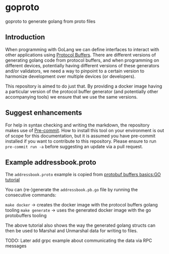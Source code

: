 # goproto

goproto to generate golang from proto files

## Introduction

When programming with GoLang we can define interfaces to interact with other applications using [Protocol Buffers](https://protobuf.dev/). There are different versions of generating golang code from protocol buffers, and when programming on different devices, potentially having different versions of these generators and/or validators, we need a way to pinpoint to a certain version to harmonize development over multiple devices (or developers).

This repository is aimed to do just that. By providing a docker image having a particular version of the protocol buffer generator (and potentially other accompanying tools) we ensure that we use the same versions.

## Suggest enhancements

For help in syntax checking and writing the markdown, the repository makes use of [Pre-commit](https://pre-commit.com/). How to install this tool on your environment is out of scope for this documentation, but it is assumed you have pre-commit installed if you want to contribute to this repository. Please ensure to run `pre-commit run -a` before suggesting an update via a pull request.

## Example addressbook.proto

The `addressbook.proto` example is copied from [protobuf buffers basics:GO tutorial](https://protobuf.dev/getting-started/gotutorial/)

You can (re-)generate the `addressbook.pb.go` file by running the consecutive commands:

`make docker` -> creates the docker image with the protocol buffers golang tooling
`make generate` -> uses the generated docker image with the go protobuffers tooling

The above tutorial also shows the way the generated golang structs can then be used to Marshal and Unmarshal data for writing to files.

TODO: Later add grpc example about communicating the data via RPC messages
